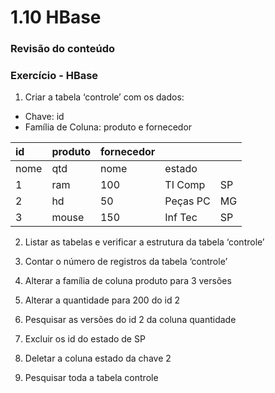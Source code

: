 # 1.10 HBase

### Revisão do conteúdo

### Exercício - HBase

1. Criar a tabela ‘controle’ com os dados:

* Chave: id
* Família de Coluna: produto e fornecedor

| id | produto | fornecedor |  |  |
| :--- | :--- | :--- | :--- | :--- |
| nome | qtd | nome | estado |  |
| 1 | ram | 100 | TI Comp | SP |
| 2 | hd | 50 | Peças PC | MG |
| 3 | mouse | 150 | Inf Tec | SP |

2. Listar as tabelas e verificar a estrutura da tabela ‘controle’

3. Contar o número de registros da tabela ‘controle’

4. Alterar  a família de coluna produto para 3 versões

5. Alterar a quantidade para 200 do id 2

6. Pesquisar as versões do id 2  da coluna quantidade

7. Excluir os id do estado de SP

8. Deletar a coluna estado da chave 2

9. Pesquisar toda a tabela controle

